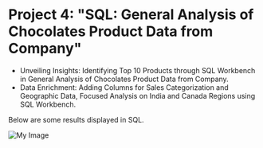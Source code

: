# Project 4: "SQL: General Analysis of Chocolates Product Data from Company"
* Unveiling Insights: Identifying Top 10 Products through SQL Workbench in General Analysis of Chocolates Product Data from Company.
* Data Enrichment: Adding Columns for Sales Categorization and Geographic Data, Focused Analysis on India and Canada Regions using SQL Workbench.

Below are some results displayed in SQL.

<img src="images/combine_images.jpg" alt="My Image">
